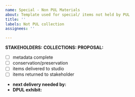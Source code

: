 ```yaml
---
name: Special - Non PUL Materials
about: Template used for special/ items not held by PUL
title: ''
labels: Not PUL collection
assignees: ''

---
```


**STAKEHOLDERS:**
**COLLECTIONS:**
**PROPOSAL:**

- [ ] metadata complete
- [ ] conservation/preservation
- [ ] items delivered to studio
- [ ] items returned to stakeholder
* **next delivery needed by:**
* **DPUL exhibit:**

